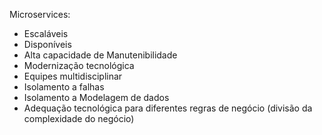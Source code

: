 Microservices:
 
- Escaláveis
- Disponíveis
- Alta capacidade de Manutenibilidade
- Modernização tecnológica
- Equipes multidisciplinar
- Isolamento a falhas
- Isolamento a Modelagem de dados
- Adequação tecnológica para diferentes regras de negócio (divisão da complexidade do negócio)
